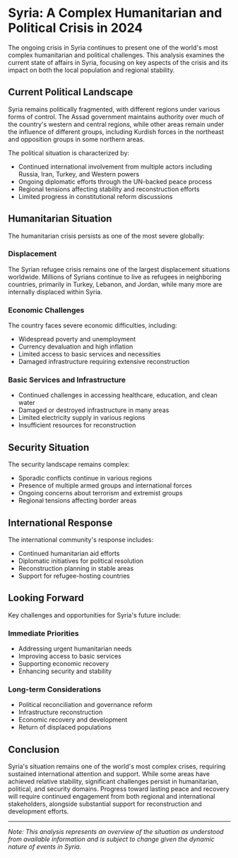 # Syria: A Complex Humanitarian and Political Crisis in 2024

The ongoing crisis in Syria continues to present one of the world's most complex humanitarian and political challenges. This analysis examines the current state of affairs in Syria, focusing on key aspects of the crisis and its impact on both the local population and regional stability.

## Current Political Landscape

Syria remains politically fragmented, with different regions under various forms of control. The Assad government maintains authority over much of the country's western and central regions, while other areas remain under the influence of different groups, including Kurdish forces in the northeast and opposition groups in some northern areas.

The political situation is characterized by:
- Continued international involvement from multiple actors including Russia, Iran, Turkey, and Western powers
- Ongoing diplomatic efforts through the UN-backed peace process
- Regional tensions affecting stability and reconstruction efforts
- Limited progress in constitutional reform discussions

## Humanitarian Situation

The humanitarian crisis persists as one of the most severe globally:

### Displacement
The Syrian refugee crisis remains one of the largest displacement situations worldwide. Millions of Syrians continue to live as refugees in neighboring countries, primarily in Turkey, Lebanon, and Jordan, while many more are internally displaced within Syria.

### Economic Challenges
The country faces severe economic difficulties, including:
- Widespread poverty and unemployment
- Currency devaluation and high inflation
- Limited access to basic services and necessities
- Damaged infrastructure requiring extensive reconstruction

### Basic Services and Infrastructure
- Continued challenges in accessing healthcare, education, and clean water
- Damaged or destroyed infrastructure in many areas
- Limited electricity supply in various regions
- Insufficient resources for reconstruction

## Security Situation

The security landscape remains complex:
- Sporadic conflicts continue in various regions
- Presence of multiple armed groups and international forces
- Ongoing concerns about terrorism and extremist groups
- Regional tensions affecting border areas

## International Response

The international community's response includes:
- Continued humanitarian aid efforts
- Diplomatic initiatives for political resolution
- Reconstruction planning in stable areas
- Support for refugee-hosting countries

## Looking Forward

Key challenges and opportunities for Syria's future include:

### Immediate Priorities
- Addressing urgent humanitarian needs
- Improving access to basic services
- Supporting economic recovery
- Enhancing security and stability

### Long-term Considerations
- Political reconciliation and governance reform
- Infrastructure reconstruction
- Economic recovery and development
- Return of displaced populations

## Conclusion

Syria's situation remains one of the world's most complex crises, requiring sustained international attention and support. While some areas have achieved relative stability, significant challenges persist in humanitarian, political, and security domains. Progress toward lasting peace and recovery will require continued engagement from both regional and international stakeholders, alongside substantial support for reconstruction and development efforts.

---
*Note: This analysis represents an overview of the situation as understood from available information and is subject to change given the dynamic nature of events in Syria.*